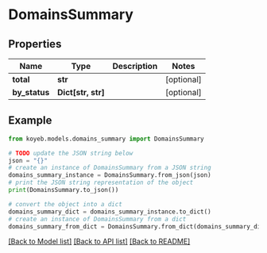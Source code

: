 # DomainsSummary


## Properties

Name | Type | Description | Notes
------------ | ------------- | ------------- | -------------
**total** | **str** |  | [optional] 
**by_status** | **Dict[str, str]** |  | [optional] 

## Example

```python
from koyeb.models.domains_summary import DomainsSummary

# TODO update the JSON string below
json = "{}"
# create an instance of DomainsSummary from a JSON string
domains_summary_instance = DomainsSummary.from_json(json)
# print the JSON string representation of the object
print(DomainsSummary.to_json())

# convert the object into a dict
domains_summary_dict = domains_summary_instance.to_dict()
# create an instance of DomainsSummary from a dict
domains_summary_from_dict = DomainsSummary.from_dict(domains_summary_dict)
```
[[Back to Model list]](../README.md#documentation-for-models) [[Back to API list]](../README.md#documentation-for-api-endpoints) [[Back to README]](../README.md)


